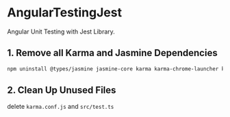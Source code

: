 # AngularTestingJest

Angular Unit Testing with Jest Library.

## 1. Remove all Karma and Jasmine Dependencies

```bash
npm uninstall @types/jasmine jasmine-core karma karma-chrome-launcher karma-coverage karma-jasmine karma-jasmine-html-reporter
```

## 2. Clean Up Unused Files

delete `karma.conf.js` and `src/test.ts`
